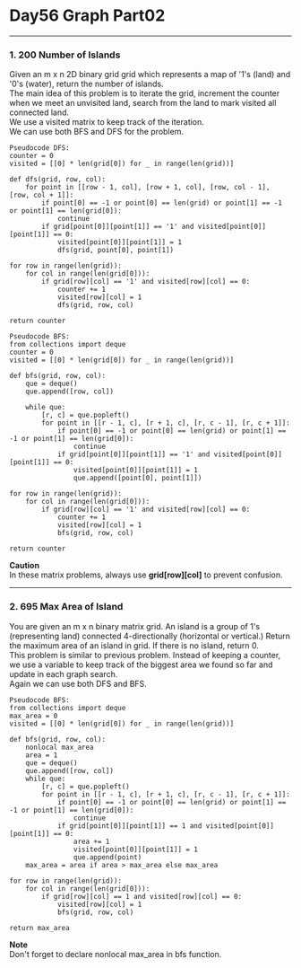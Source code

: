 # Day56 Graph Part02

---

### 1. 200 Number of Islands
Given an m x n 2D binary grid grid which represents a map of '1's (land) and '0's (water), return the number of islands.  
The main idea of this problem is to iterate the grid, increment the counter when we meet an unvisited land, search from the land to mark visited all connected land.  
We use a visited matrix to keep track of the iteration.  
We can use both BFS and DFS for the problem.  

```
Pseudocode DFS:
counter = 0
visited = [[0] * len(grid[0]) for _ in range(len(grid))]

def dfs(grid, row, col):
    for point in [[row - 1, col], [row + 1, col], [row, col - 1], [row, col + 1]]:
        if point[0] == -1 or point[0] == len(grid) or point[1] == -1 or point[1] == len(grid[0]):
            continue
        if grid[point[0]][point[1]] == '1' and visited[point[0]][point[1]] == 0:
            visited[point[0]][point[1]] = 1
            dfs(grid, point[0], point[1])

for row in range(len(grid)):
    for col in range(len(grid[0])):
        if grid[row][col] == '1' and visited[row][col] == 0:
            counter += 1
            visited[row][col] = 1
            dfs(grid, row, col)

return counter

Pseudocode BFS:
from collections import deque
counter = 0
visited = [[0] * len(grid[0]) for _ in range(len(grid))]

def bfs(grid, row, col):
    que = deque()
    que.append([row, col])

    while que:
        [r, c] = que.popleft()
        for point in [[r - 1, c], [r + 1, c], [r, c - 1], [r, c + 1]]:
            if point[0] == -1 or point[0] == len(grid) or point[1] == -1 or point[1] == len(grid[0]):
                continue
            if grid[point[0]][point[1]] == '1' and visited[point[0]][point[1]] == 0:
                visited[point[0]][point[1]] = 1
                que.append([point[0], point[1]])

for row in range(len(grid)):
    for col in range(len(grid[0])):
        if grid[row][col] == '1' and visited[row][col] == 0:
            counter += 1
            visited[row][col] = 1
            bfs(grid, row, col)

return counter
```
**Caution**  
In these matrix problems, always use **grid[row][col]** to prevent confusion.  

---

### 2. 695 Max Area of Island
You are given an m x n binary matrix grid. An island is a group of 1's (representing land) connected 4-directionally (horizontal or vertical.) Return the maximum area of an island in grid. If there is no island, return 0.  
This problem is similar to previous problem. Instead of keeping a counter, we use a variable to keep track of the biggest area we found so far and update in each graph search.  
Again we can use both DFS and BFS.  

```
Pseudocode BFS:
from collections import deque
max_area = 0
visited = [[0] * len(grid[0]) for _ in range(len(grid))]

def bfs(grid, row, col):
    nonlocal max_area
    area = 1
    que = deque()
    que.append([row, col])
    while que:
        [r, c] = que.popleft()
        for point in [[r - 1, c], [r + 1, c], [r, c - 1], [r, c + 1]]:
            if point[0] == -1 or point[0] == len(grid) or point[1] == -1 or point[1] == len(grid[0]):
                continue
            if grid[point[0]][point[1]] == 1 and visited[point[0]][point[1]] == 0:
                area += 1
                visited[point[0]][point[1]] = 1
                que.append(point)
    max_area = area if area > max_area else max_area

for row in range(len(grid)):
    for col in range(len(grid[0])):
        if grid[row][col] == 1 and visited[row][col] == 0:
            visited[row][col] = 1
            bfs(grid, row, col)

return max_area
```
**Note**  
Don't forget to declare nonlocal max_area in bfs function.  
